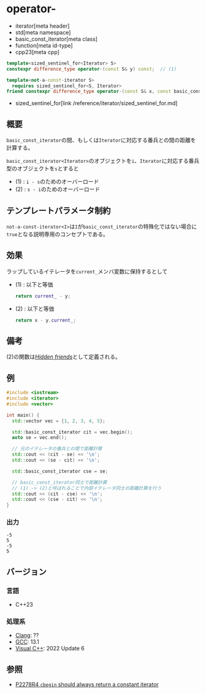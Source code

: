 # operator-
* iterator[meta header]
* std[meta namespace]
* basic_const_iterator[meta class]
* function[meta id-type]
* cpp23[meta cpp]

```cpp
template<sized_sentinel_for<Iterator> S>
constexpr difference_type operator-(const S& y) const;  // (1)

template<not-a-const-iterator S>
  requires sized_sentinel_for<S, Iterator>
friend constexpr difference_type operator-(const S& x, const basic_const_iterator& y);  // (2) 非メンバ関数
```
* sized_sentinel_for[link /reference/iterator/sized_sentinel_for.md]

## 概要

`basic_const_iterator`の間、もしくは`Iterator`に対応する番兵との間の距離を計算する。

`basic_const_iterator<Iterator>`のオブジェクトを`i`、`Iterator`に対応する番兵型のオブジェクトを`s`とすると

- (1) : `i - s`のためのオーバーロード
- (2) : `s - i`のためのオーバーロード

## テンプレートパラメータ制約

`not-a-const-iterator<I>`は`I`が`basic_const_iterator`の特殊化ではない場合に`true`となる説明専用のコンセプトである。

## 効果

ラップしているイテレータを`current_`メンバ変数に保持するとして

- (1) : 以下と等価
    ```cpp
    return current_ - y;
    ```

- (2) : 以下と等価
    ```cpp
    return x - y.current_;
    ```

## 備考

(2)の関数は[*Hidden friends*](/article/lib/hidden_friends.md)として定義される。

## 例
```cpp example
#include <iostream>
#include <iterator>
#include <vector>

int main() {
  std::vector vec = {1, 2, 3, 4, 5};

  std::basic_const_iterator cit = vec.begin();
  auto se = vec.end();

  // 元のイテレータの番兵との間で距離計算
  std::cout << (cit - se) << '\n';
  std::cout << (se - cit) << '\n';

  std::basic_const_iterator cse = se;

  // basic_const_iterator同士で距離計算
  // (1) -> (2)と呼ばれることで内部イテレータ同士の距離計算を行う
  std::cout << (cit - cse) << '\n';
  std::cout << (cse - cit) << '\n';
}
```

### 出力
```
-5
5
-5
5
```

## バージョン
### 言語
- C++23

### 処理系
- [Clang](/implementation.md#clang): ??
- [GCC](/implementation.md#gcc): 13.1
- [Visual C++](/implementation.md#visual_cpp): 2022 Update 6

## 参照

- [P2278R4 `cbegin` should always return a constant iterator](https://www.open-std.org/jtc1/sc22/wg21/docs/papers/2022/p2278r4.html)
